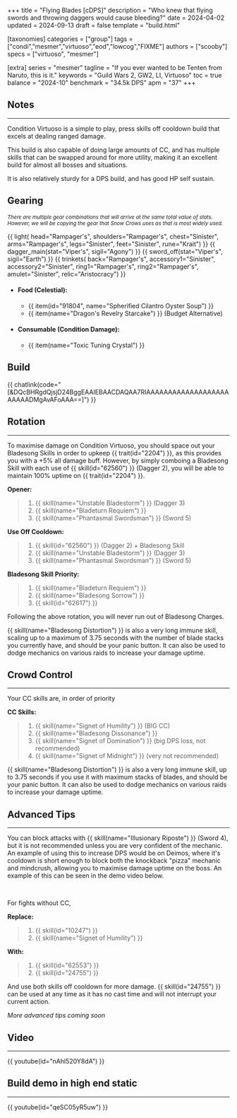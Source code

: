 +++
title = "Flying Blades [cDPS]"
description = "Who knew that flying swords and throwing daggers would cause bleeding?"
date = 2024-04-02
updated = 2024-09-13
draft = false
template = "build.html"

[taxonomies]
categories = ["group"]
tags = ["condi","mesmer","virtuoso","eod","lowcog","FIXME"]
authors = ["scooby"]
specs = ["virtuoso", "mesmer"]

[extra]
series = "mesmer"
tagline = "If you ever wanted to be Tenten from Naruto, this is it."
keywords = "Guild Wars 2, GW2, LI, Virtuoso"
toc = true
balance = "2024-10"
benchmark = "34.5k DPS"
apm = "37"
+++

## Notes

---

Condition Virtuoso is a simple to play, press skills off cooldown build that excels at dealing ranged damage.

This build is also capable of doing large amounts of CC, and has multiple skills that can be swapped around for more utility, making it an excellent build for almost all bosses and situations.

It is also relatively sturdy for a DPS build, and has good HP self sustain.

## Gearing

<small> *There are multiple gear combinations that will arrive at the same total value of stats. However, we will be copying the gear that Snow Crows uses as that is most widely used.* </small>

{{ light(
	head="Rampager's",
	shoulders="Rampager's",
	chest="Sinister",
	arms="Rampager's",
	legs="Sinister",
	feet="Sinister",
	rune="Krait") }}
{{ dagger_main(stat="Viper's", sigil="Agony") }}
{{ sword_off(stat="Viper's", sigil="Earth") }}
{{ trinkets(
	back="Rampager's",
	accessory1="Sinister",
	accessory2="Sinister",
	ring1="Rampager's",
	ring2="Rampager's",
	amulet="Sinister",
	relic="Aristocracy") }}

- #### Food (Celestial):
  - {{ item(id="91804", name="Spherified Cilantro Oyster Soup") }}
  - {{ item(name="Dragon's Revelry Starcake") }} (Budget Alternative)
 
- #### Consumable (Condition Damage):
  - {{ item(name="Toxic Tuning Crystal") }}

## Build

{{ chatlink(code="[&DQcBHRgdQjsjD24BggEAAIEBAACDAQAA7RIAAAAAAAAAAAAAAAAAAAAAAAADMgAvAFoAAA==]") }}

## Rotation

---

To maximise damage on Condition Virtuoso, you should space out your Bladesong Skills in order to upkeep {{ trait(id="2204") }}, as this provides you with a +5% all damage buff. However, by simply comboing a Bladesong Skill with each use of {{ skill(id="62560") }} (Dagger 2), you will be able to maintain 100% uptime on {{ trait(id="2204") }}.

**Opener:**
> 1. {{ skill(name="Unstable Bladestorm") }} (Dagger 3)  
> 1. {{ skill(name="Bladeturn Requiem") }}  
> 1. {{ skill(name="Phantasmal Swordsman") }} (Sword 5)

**Use Off Cooldown:**
> 1. {{ skill(id="62560") }} (Dagger 2) + Bladesong Skill
> 1. {{ skill(name="Unstable Bladestorm") }} (Dagger 3)
> 1. {{ skill(name="Phantasmal Swordsman") }} (Sword 5)

**Bladesong Skill Priority:**
> 1. {{ skill(name="Bladeturn Requiem") }}  
> 1. {{ skill(name="Bladesong Sorrow") }}  
> 1. {{ skill(id="62617") }}

Following the above rotation, you will never run out of Bladesong Charges.

{{ skill(name="Bladesong Distortion") }} is also a very long immune skill, scaling up to a maximum of 3.75 seconds with the number of blade stacks you currently have, and should be your panic button. It can also be used to dodge mechanics on various raids to increase your damage uptime.

## Crowd Control

---

Your CC skills are, in order of priority

**CC Skills:**
> 1. {{ skill(name="Signet of Humility") }} (BIG CC)
> 1. {{ skill(name="Bladesong Dissonance") }}
> 1. {{ skill(name="Signet of Domination") }} (big DPS loss, not recommended)
> 1. {{ skill(name="Signet of Midnight") }} (very not recommended)

{{ skill(name="Bladesong Distortion") }} is also a very long immune skill, up to 3.75 seconds if you use it with maximum stacks of blades, and should be your panic button. It can also be used to dodge mechanics on various raids to increase your damage uptime.

## Advanced Tips

---

You can block attacks with {{ skill(name="Illusionary Riposte") }} (Sword 4), but it is not recommended unless you are very confident of the mechanic. An example of using this to increase DPS would be on Deimos, where it's cooldown is short enough to block both the knockback "pizza" mechanic and mindcrush, allowing you to maximise damage uptime on the boss. An example of this can be seen in the demo video below.

<div style=‘clear:both;’>&nbsp;</div>

For fights without CC,

**Replace:**
> 1. {{ skill(id="10247") }}
> 1. {{ skill(name="Signet of Humility") }}

**With:**
> 1. {{ skill(id="62553") }}
> 1. {{ skill(id="24755") }}

And use both skills off cooldown for more damage. {{ skill(id="24755") }} can be used at any time as it has no cast time and will not interrupt your current action.

*More advanced tips coming soon*

## Video

---

{{ youtube(id="nAhl520Y8dA") }}

## Build demo in high end static

---

{{ youtube(id="qeSC05yR5uw") }}

